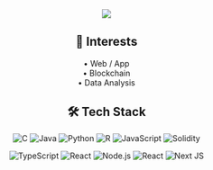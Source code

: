 <div align="center">
  <img src="https://capsule-render.vercel.app/api?type=transparent&fontColor=FF947B&text=Soyeon%20Kong&height=150&fontSize=60&descAlignY=75&descAlign=60" />


## 👀 **Interests**
•  Web / App   
•  Blockchain   
•  Data Analysis

   
<h2> 🛠 Tech Stack </h2>

<p>

  ![C](https://img.shields.io/badge/C-00599C?style=for-the-badge&logo=c&logoColor=white)
  ![Java](https://img.shields.io/badge/java-%23007396.svg?style=for-the-badge&logo=Java&logoColor=white)
  ![Python](https://img.shields.io/badge/python-3670A0?style=for-the-badge&logo=python&logoColor=ffdd54)
  ![R](https://img.shields.io/badge/r-%23276DC3.svg?style=for-the-badge&logo=r&logoColor=white)
    ![JavaScript](https://img.shields.io/badge/JavaScript-F7DF1E?style=for-the-badge&logo=javascript&logoColor=black)
  ![Solidity](https://img.shields.io/badge/Solidity-e6e6e6?style=for-the-badge&logo=solidity&logoColor=black)

</p>

<p>

  ![TypeScript](https://img.shields.io/badge/typescript-%23007ACC.svg?style=for-the-badge&logo=typescript&logoColor=white)
  ![React](https://img.shields.io/badge/react-%2320232a.svg?style=for-the-badge&logo=react&logoColor=%2361DAFB)
  ![Node.js](https://img.shields.io/badge/node-%23339933.svg?style=for-the-badge&logo=node.js&logoColor=white)
  ![React](https://img.shields.io/badge/React_Native-20232A?style=for-the-badge&logo=react&logoColor=61DAFB)
 ![Next JS](https://img.shields.io/badge/Next-black?style=for-the-badge&logo=next.js&logoColor=white)
 
  
</p>
<!--
## 🧑‍💻 **Algorithm**
 <img src="http://mazassumnida.wtf/api/v2/generate_badge?boj=kng001016" />

</div>
-->
<!--
**Kong-E/Kong-E** is a ✨ _special_ ✨ repository because its `README.md` (this file) appears on your GitHub profile.

Here are some ideas to get you started:

- 🔭 I’m currently working on ...
- 🌱 I’m currently learning ...
- 👯 I’m looking to collaborate on ...
- 🤔 I’m looking for help with ...
- 💬 Ask me about ...
- 📫 How to reach me: ...
- 😄 Pronouns: ...
- ⚡ Fun fact: ...
-->
